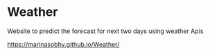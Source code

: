 # Weather
Website to predict the forecast for next two days using weather Apis 

https://marinasobhy.github.io/Weather/
